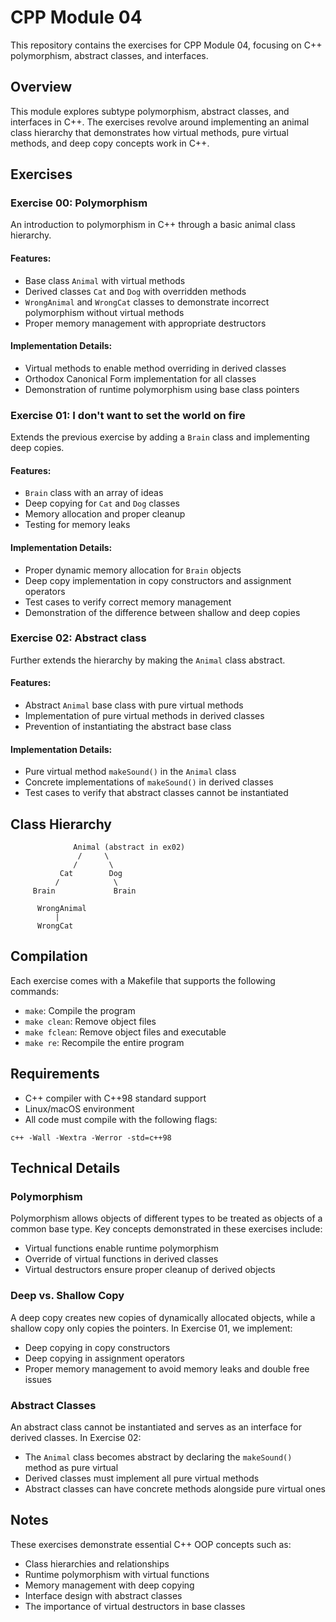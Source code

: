 # CPP Module 04

This repository contains the exercises for CPP Module 04, focusing on C++ polymorphism, abstract classes, and interfaces.

## Overview

This module explores subtype polymorphism, abstract classes, and interfaces in C++. The exercises revolve around implementing an animal class hierarchy that demonstrates how virtual methods, pure virtual methods, and deep copy concepts work in C++.

## Exercises

### Exercise 00: Polymorphism

An introduction to polymorphism in C++ through a basic animal class hierarchy.

#### Features:
- Base class `Animal` with virtual methods
- Derived classes `Cat` and `Dog` with overridden methods
- `WrongAnimal` and `WrongCat` classes to demonstrate incorrect polymorphism without virtual methods
- Proper memory management with appropriate destructors

#### Implementation Details:
- Virtual methods to enable method overriding in derived classes
- Orthodox Canonical Form implementation for all classes
- Demonstration of runtime polymorphism using base class pointers

### Exercise 01: I don't want to set the world on fire

Extends the previous exercise by adding a `Brain` class and implementing deep copies.

#### Features:
- `Brain` class with an array of ideas
- Deep copying for `Cat` and `Dog` classes
- Memory allocation and proper cleanup
- Testing for memory leaks

#### Implementation Details:
- Proper dynamic memory allocation for `Brain` objects
- Deep copy implementation in copy constructors and assignment operators
- Test cases to verify correct memory management
- Demonstration of the difference between shallow and deep copies

### Exercise 02: Abstract class

Further extends the hierarchy by making the `Animal` class abstract.

#### Features:
- Abstract `Animal` base class with pure virtual methods
- Implementation of pure virtual methods in derived classes
- Prevention of instantiating the abstract base class

#### Implementation Details:
- Pure virtual method `makeSound()` in the `Animal` class
- Concrete implementations of `makeSound()` in derived classes
- Test cases to verify that abstract classes cannot be instantiated

## Class Hierarchy

```
              Animal (abstract in ex02)
               /     \
              /       \
           Cat        Dog
          /            \
     Brain             Brain

      WrongAnimal
          |
      WrongCat
```

## Compilation

Each exercise comes with a Makefile that supports the following commands:
- `make`: Compile the program
- `make clean`: Remove object files
- `make fclean`: Remove object files and executable
- `make re`: Recompile the entire program

## Requirements

- C++ compiler with C++98 standard support
- Linux/macOS environment
- All code must compile with the following flags:
```
c++ -Wall -Wextra -Werror -std=c++98
```

## Technical Details

### Polymorphism

Polymorphism allows objects of different types to be treated as objects of a common base type. Key concepts demonstrated in these exercises include:

- Virtual functions enable runtime polymorphism
- Override of virtual functions in derived classes
- Virtual destructors ensure proper cleanup of derived objects

### Deep vs. Shallow Copy

A deep copy creates new copies of dynamically allocated objects, while a shallow copy only copies the pointers. In Exercise 01, we implement:

- Deep copying in copy constructors
- Deep copying in assignment operators
- Proper memory management to avoid memory leaks and double free issues

### Abstract Classes

An abstract class cannot be instantiated and serves as an interface for derived classes. In Exercise 02:

- The `Animal` class becomes abstract by declaring the `makeSound()` method as pure virtual
- Derived classes must implement all pure virtual methods
- Abstract classes can have concrete methods alongside pure virtual ones

## Notes

These exercises demonstrate essential C++ OOP concepts such as:
- Class hierarchies and relationships
- Runtime polymorphism with virtual functions
- Memory management with deep copying
- Interface design with abstract classes
- The importance of virtual destructors in base classes